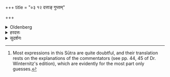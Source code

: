 +++
title = "०३ १२ दत्ताङ् गुप्ताम्"

+++

<details><summary>Oldenberg</summary>

11. [^6]  And let him avoid one who has been given (to another), and who is guarded (by her relations), and one who looks wicked (?), or who is a most excellent one (?), or (who is like the fabulous deer) śarabha (?), a hunch-back, a girl of monstrous appearance, a bald-headed girl, a girl whose skin is like a frog's (?), a girl who has gone over to another family (?), a girl given to sensual pleasures (?), or a herdess, or one who has too many friends, or who has a fine younger sister, or one whose age is too near to that of the bridegroom (?).


[^6]:  Most expressions in this Sūtra are quite doubtful, and their translation rests on the explanations of the commentators (see pp. 44, 45 of Dr. Winternitz's edition), which are evidently for the most part only guesses.
</details>

<details><summary>हरदत्तः</summary>

**दता**वाचान्यस्मै दत्ता ।
**गुप्ता** प्रयत्नेन रक्ष्यमाणा ।
**दुश्शीला** वा सा भवति अशुभलक्षणा वा ।
**द्योता** विषमदृष्टिः ।
**ऋषभा** ऋषभशीला ।
**शरभा** अतिदर्शनीया ।
जारास्तां कामयेरन् सा च तान् ।
**विनता** विनतगात्रा, कुब्जा वा ।
**विकटा** विस्तीर्णजङ्घा ।
**मण्डा** अपनीतकेशा ।
**मण्डूषिका** मण्डूकत्वकश्लक्ष्णेत्यर्थः ।
वामनेत्यन्ये ।
**सांकारिका** कुलान्तरे जाता कुलान्तरस्यापत्यत्वं गता वा, यस्यां वा गर्भस्थायां माता अस्थिसञ्चितवती ।
**राता** रतिशीला ।
**पाली** वत्सादीनां पालयित्री ।
**मित्रा** वमित्रवती बहुमित्रेत्यर्थः ।
स्वयं वा मित्रभूता ।
**स्वनुजा** यस्या स्वनुजा शोभना स्वयंदर्शनीया सा स्वनुजा वरजननादूर्ध्वमल्पीयसि काले जाता तस्मिन्नेव संवत्सरे जातेत्यन्ये ।
**वर्षकारी** वर्षेणाधिका वर्षकारी स्वेदनशीला इत्यन्ये ।
वर्जयेदित्युच्यते वरणे परिवर्जयेदित्यस्यानुवर्तनं माभूदिति ।
तेन येषु वरणं नास्ति ब्राह्मादिषु विवाहेषु तेष्वप्यासां प्रतिषेधः ।
किञ्च तदनुवृक्तावत्यन्तप्रतिषेधप्रसङ्गः ॥१२॥
</details>

<details><summary>सुदर्शनः</summary>

दत्ताद्याःपञ्चदश कन्या वर्जयेत् ।
**दत्ता**अन्यस्मै वाचा प्रतिश्रुता, उदकपूर्व वा प्रतिपादिता ।
**गुप्ता**अदर्शनार्थ कञ्चुकादिभिरावृता, प्रयत्नसंरक्ष्यमाणा वा दौश्शील्यादिशङ्कया ।
**द्योता** पिङ्गाक्षी, बभ्रुकेशी वा, विषमदृष्टिर्वा ।
**ऋषभा** प्रधाना, ऋषभस्येव शरीरं गतिः शीलं वा यस्यास्सा, ककुद्वास्ति यस्यास्सा ।
**शरभा** शीर्णदीप्तिः, सर्वनीललोम्नी वा, अरूपा वा, निष्प्रभा वा ।
केचित् दर्शनीया, यतस्सा जारकाम्या ।
**विनता** कुब्जा ।
**विकटा** विकटजङ्घा, विस्तीर्णजङ्घा वा ।
**मुण्डा** अपनीतकेशा, अजातकेशा वा ।
**मण्डूषिका** अल्पकाया, अरुणदती वा मण्डूकत्वग्वा ।
अपरेवामनाङ्गा, दग्धाङ्गा वा ।
**साङ्कारिका** गर्भस्थायां यस्यां सत्यां माता भर्तुरस्थिसञ्चयनकारिका, कुलान्तरस्य दुहितृत्वं गता वा ।
**राता** रमणाशीला कन्दुकादिक्रीडाप्रियेत्यर्थः, ऋतुस्नाता वा ।
केचित्– रतिशीला विषयोपभोगशीलेत्यर्थः ।
**पाली** वत्सक्षेत्रादिपालिका ।
**मित्रा** बहुमित्रा, सखी वा ।
**स्वनुजा** शोभनानुजा यस्यास्सा, न तु शोभनोऽनुजो यस्याः शोभनायामनुजायां कदाचित् प्रमादस्स्यादिति ।
केचित् वरजन्मसंवत्सर एव पश्चाज्जातेति ।
**वर्षकारी** वराद्वर्षेणाधिका ।
यात्यन्तं स्रवति सा वा ।
**परिवर्जयेदि**त्यनुशङ्गे सत्यपि वर्जयेदिति पुनर्वचनं ब्राह्मादिषु सर्वेषु विवाहेष्वासां प्रतिषेधार्थम्; सति गत्यन्तरे ऋद्धावपि परीक्षितायां दत्तेततरासामनिषेधार्थं वा ॥१२॥
</details>
